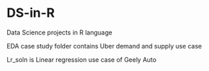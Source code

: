 # DS-in-R
Data Science projects in R language

EDA case study folder contains Uber demand and supply use case

Lr_soln is Linear regression use case of Geely Auto
